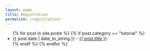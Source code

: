 ```yaml
---
layout: page
title: Registration
permalink: /registration/
---
```


<div id="posts">
  <ul>
    {% for post in site.posts %}
	{% if post.category == "tutorial" %}
      <li><span>{{ post.date | date_to_string }}</span> - <a href="{{ site.baseurl }}{{ post.url }}">{{ post.title }}</a></li>
	{% endif %}    
{% endfor %}
  </ul>
</div>
